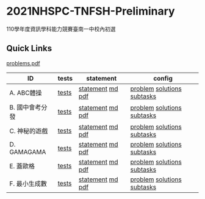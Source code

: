 # 2021NHSPC-TNFSH-Preliminary
110學年度資訊學科能力競賽臺南一中校內初選

## Quick Links
[problems.pdf](pA/attachments/problems.pdf)

| ID | tests | statement | config |
| --- | --- | --- | --- |
| A. ABC體操 | [tests](pA/tests) | [statement](pA/statement) [md](pA/statement/index.md) [pdf](pA/statement/index.pdf) | [problem](pA/problem.json) [solutions](pA/solutions.json) [subtasks](pA/subtasks.json) |
| B. 國中會考分發 | [tests](pB/tests) | [statement](pB/statement) [md](pB/statement/index.md) [pdf](pB/statement/index.pdf) | [problem](pB/problem.json) [solutions](pB/solutions.json) [subtasks](pB/subtasks.json) |
| C. 神秘的遊戲 | [tests](pC/tests) | [statement](pC/statement) [md](pC/statement/index.md) [pdf](pC/statement/index.pdf) | [problem](pC/problem.json) [solutions](pC/solutions.json) [subtasks](pC/subtasks.json) |
| D. GAMAGAMA | [tests](pD/tests) | [statement](pD/statement) [md](pD/statement/index.md) [pdf](pD/statement/index.pdf) | [problem](pD/problem.json) [solutions](pD/solutions.json) [subtasks](pD/subtasks.json) |
| E. 蓋歐格 | [tests](pE/tests) | [statement](pE/statement) [md](pE/statement/index.md) [pdf](pE/statement/index.pdf) | [problem](pE/problem.json) [solutions](pE/solutions.json) [subtasks](pE/subtasks.json) |
| F. 最小生成數 | [tests](pF/tests) | [statement](pF/statement) [md](pF/statement/index.md) [pdf](pF/statement/index.pdf) | [problem](pF/problem.json) [solutions](pF/solutions.json) [subtasks](pF/subtasks.json) |
